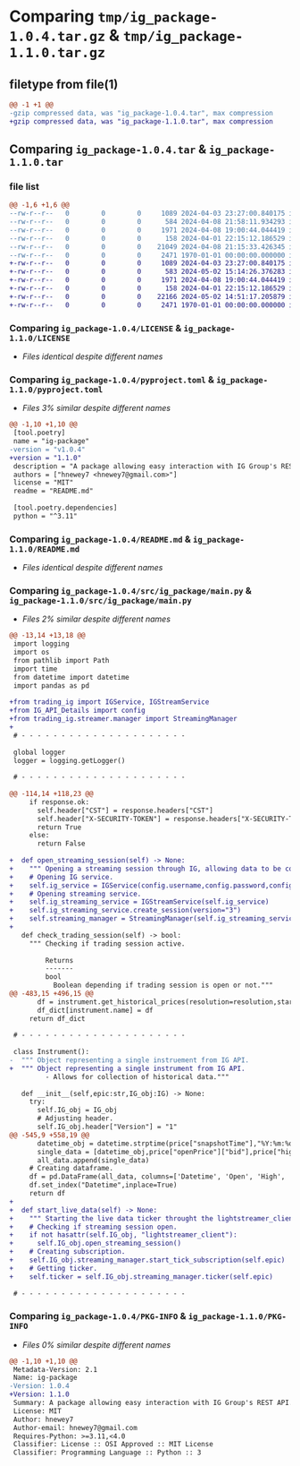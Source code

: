 # Comparing `tmp/ig_package-1.0.4.tar.gz` & `tmp/ig_package-1.1.0.tar.gz`

## filetype from file(1)

```diff
@@ -1 +1 @@
-gzip compressed data, was "ig_package-1.0.4.tar", max compression
+gzip compressed data, was "ig_package-1.1.0.tar", max compression
```

## Comparing `ig_package-1.0.4.tar` & `ig_package-1.1.0.tar`

### file list

```diff
@@ -1,6 +1,6 @@
--rw-r--r--   0        0        0     1089 2024-04-03 23:27:00.840175 ig_package-1.0.4/LICENSE
--rw-r--r--   0        0        0      584 2024-04-08 21:58:11.934293 ig_package-1.0.4/pyproject.toml
--rw-r--r--   0        0        0     1971 2024-04-08 19:00:44.044419 ig_package-1.0.4/README.md
--rw-r--r--   0        0        0      158 2024-04-01 22:15:12.186529 ig_package-1.0.4/src/ig_package/__init__.py
--rw-r--r--   0        0        0    21049 2024-04-08 21:15:33.426345 ig_package-1.0.4/src/ig_package/main.py
--rw-r--r--   0        0        0     2471 1970-01-01 00:00:00.000000 ig_package-1.0.4/PKG-INFO
+-rw-r--r--   0        0        0     1089 2024-04-03 23:27:00.840175 ig_package-1.1.0/LICENSE
+-rw-r--r--   0        0        0      583 2024-05-02 15:14:26.376283 ig_package-1.1.0/pyproject.toml
+-rw-r--r--   0        0        0     1971 2024-04-08 19:00:44.044419 ig_package-1.1.0/README.md
+-rw-r--r--   0        0        0      158 2024-04-01 22:15:12.186529 ig_package-1.1.0/src/ig_package/__init__.py
+-rw-r--r--   0        0        0    22166 2024-05-02 14:51:17.205879 ig_package-1.1.0/src/ig_package/main.py
+-rw-r--r--   0        0        0     2471 1970-01-01 00:00:00.000000 ig_package-1.1.0/PKG-INFO
```

### Comparing `ig_package-1.0.4/LICENSE` & `ig_package-1.1.0/LICENSE`

 * *Files identical despite different names*

### Comparing `ig_package-1.0.4/pyproject.toml` & `ig_package-1.1.0/pyproject.toml`

 * *Files 3% similar despite different names*

```diff
@@ -1,10 +1,10 @@
 [tool.poetry]
 name = "ig-package"
-version = "v1.0.4"
+version = "1.1.0"
 description = "A package allowing easy interaction with IG Group's REST API."
 authors = ["hnewey7 <hnewey7@gmail.com>"]
 license = "MIT"
 readme = "README.md"
 
 [tool.poetry.dependencies]
 python = "^3.11"
```

### Comparing `ig_package-1.0.4/README.md` & `ig_package-1.1.0/README.md`

 * *Files identical despite different names*

### Comparing `ig_package-1.0.4/src/ig_package/main.py` & `ig_package-1.1.0/src/ig_package/main.py`

 * *Files 2% similar despite different names*

```diff
@@ -13,14 +13,18 @@
 import logging
 import os
 from pathlib import Path
 import time
 from datetime import datetime
 import pandas as pd
 
+from trading_ig import IGService, IGStreamService
+from IG_API_Details import config
+from trading_ig.streamer.manager import StreamingManager
+
 # - - - - - - - - - - - - - - - - - - - - -
 
 global logger
 logger = logging.getLogger()
 
 # - - - - - - - - - - - - - - - - - - - - -
 
@@ -114,14 +118,23 @@
     if response.ok:
       self.header["CST"] = response.headers["CST"]
       self.header["X-SECURITY-TOKEN"] = response.headers["X-SECURITY-TOKEN"]
       return True
     else:
       return False
 
+  def open_streaming_session(self) -> None:
+    """ Opening a streaming session through IG, allowing data to be collected in real time."""
+    # Opening IG service.
+    self.ig_service = IGService(config.username,config.password,config.api_key,config.acc_type,config.acc_number)
+    # Opening streaming service.
+    self.ig_streaming_service = IGStreamService(self.ig_service)
+    self.ig_streaming_service.create_session(version="3")
+    self.streaming_manager = StreamingManager(self.ig_streaming_service)
+
   def check_trading_session(self) -> bool:
     """ Checking if trading session active.
 
         Returns
         -------
         bool
           Boolean depending if trading session is open or not."""
@@ -483,15 +496,15 @@
       df = instrument.get_historical_prices(resolution=resolution,start=start,end=end)
       df_dict[instrument.name] = df
     return df_dict
 
 # - - - - - - - - - - - - - - - - - - - - -
     
 class Instrument():
-  """ Object representing a single instruement from IG API.
+  """ Object representing a single instrument from IG API.
         - Allows for collection of historical data."""
   
   def __init__(self,epic:str,IG_obj:IG) -> None:
     try:
       self.IG_obj = IG_obj
       # Adjusting header.
       self.IG_obj.header["Version"] = "1"
@@ -545,9 +558,19 @@
       datetime_obj = datetime.strptime(price["snapshotTime"],"%Y:%m:%d-%H:%M:%S")
       single_data = [datetime_obj,price["openPrice"]["bid"],price["highPrice"]["bid"],price["lowPrice"]["bid"],price["closePrice"]["bid"]]
       all_data.append(single_data)
     # Creating dataframe.
     df = pd.DataFrame(all_data, columns=['Datetime', 'Open', 'High', 'Low', 'Close'])
     df.set_index("Datetime",inplace=True)
     return df
+  
+  def start_live_data(self) -> None:
+    """ Starting the live data ticker throught the lightstreamer_client."""
+    # Checking if streaming session open.
+    if not hasattr(self.IG_obj, "lightstreamer_client"):
+      self.IG_obj.open_streaming_session()
+    # Creating subscription.
+    self.IG_obj.streaming_manager.start_tick_subscription(self.epic)
+    # Getting ticker.
+    self.ticker = self.IG_obj.streaming_manager.ticker(self.epic)
 
 # - - - - - - - - - - - - - - - - - - - - -
```

### Comparing `ig_package-1.0.4/PKG-INFO` & `ig_package-1.1.0/PKG-INFO`

 * *Files 0% similar despite different names*

```diff
@@ -1,10 +1,10 @@
 Metadata-Version: 2.1
 Name: ig-package
-Version: 1.0.4
+Version: 1.1.0
 Summary: A package allowing easy interaction with IG Group's REST API.
 License: MIT
 Author: hnewey7
 Author-email: hnewey7@gmail.com
 Requires-Python: >=3.11,<4.0
 Classifier: License :: OSI Approved :: MIT License
 Classifier: Programming Language :: Python :: 3
```

